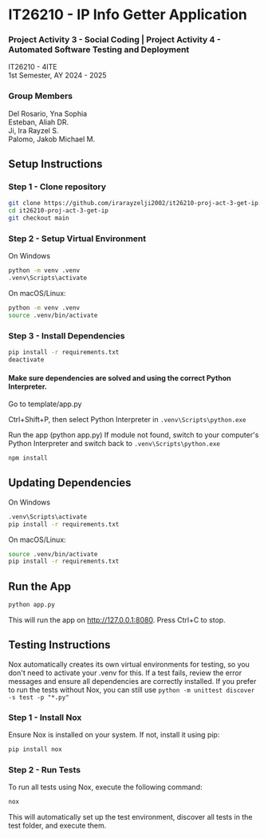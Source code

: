 # IT26210 - IP Info Getter Application

### Project Activity 3 - Social Coding | Project Activity 4 - Automated Software Testing and Deployment

IT26210 - 4ITE\
1st Semester, AY 2024 - 2025

### Group Members

Del Rosario, Yna Sophia\
Esteban, Aliah DR.\
Ji, Ira Rayzel S.\
Palomo, Jakob Michael M.

## Setup Instructions

### Step 1 - Clone repository

```bash
git clone https://github.com/irarayzelji2002/it26210-proj-act-3-get-ip.git
cd it26210-proj-act-3-get-ip
git checkout main
```

### Step 2 - Setup Virtual Environment

On Windows

```bash
python -m venv .venv
.venv\Scripts\activate
```

On macOS/Linux:

```bash
python -m venv .venv
source .venv/bin/activate
```

### Step 3 - Install Dependencies

```bash
pip install -r requirements.txt
deactivate
```

#### Make sure dependencies are solved and using the correct Python Interpreter.

Go to template/app.py

Ctrl+Shift+P, then select Python Interpreter in `.venv\Scripts\python.exe`

Run the app (python app.py)
If module not found, switch to your computer's Python Interpreter and switch back to `.venv\Scripts\python.exe`

```bash
npm install
```

## Updating Dependencies

On Windows

```bash
.venv\Scripts\activate
pip install -r requirements.txt
```

On macOS/Linux:

```bash
source .venv/bin/activate
pip install -r requirements.txt
```

## Run the App

```bash
python app.py
```

This will run the app on http://127.0.0.1:8080. Press Ctrl+C to stop.

## Testing Instructions

Nox automatically creates its own virtual environments for testing, so you don't need to activate your .venv for this. If a test fails, review the error messages and ensure all dependencies are correctly installed. If you prefer to run the tests without Nox, you can still use `python -m unittest discover -s test -p "*.py"`

### Step 1 - Install Nox

Ensure Nox is installed on your system. If not, install it using pip:

```bash
pip install nox
```

### Step 2 - Run Tests

To run all tests using Nox, execute the following command:

```bash
nox
```

This will automatically set up the test environment, discover all tests in the test folder, and execute them.
